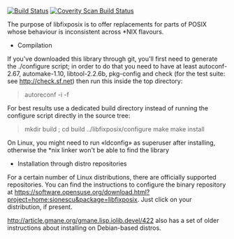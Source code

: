 [![Build
Status](https://app.travis-ci.com/sionescu/libfixposix.svg?branch=master)](https://app.travis-ci.com/sionescu/libfixposix)
[![Coverity Scan Build
Status](https://scan.coverity.com/projects/113/badge.svg)](https://scan.coverity.com/projects/sionescu-libfixposix)

The purpose of libfixposix is to offer replacements for parts of POSIX
whose behaviour is inconsistent across *NIX flavours.

* Compilation

If you've downloaded this library through git, you'll first need to
generate the ./configure script; in order to do that you need to have
at least autoconf-2.67, automake-1.10, libtool-2.2.6b, pkg-config and check (for
the test suite: see http://check.sf.net) then run this inside the top
directory:
> autoreconf -i -f

For best results use a dedicated build directory instead of running
the configure script directly in the source tree:
> mkdir build ; cd build
> ../libfixposix/configure
> make
> make install

On Linux, you might need to run «ldconfig» as superuser after
installing, otherwise the *nix linker won't be able to find the library

* Installation through distro repositories

For a certain number of Linux distributions, there are officially
supported repositories.
You can find the instructions to configure the binary repository at
https://software.opensuse.org/download.html?project=home:sionescu&package=libfixposix.
Just click on your distribution, if present.

http://article.gmane.org/gmane.lisp.iolib.devel/422 also has a set of
older instructions about installing on Debian-based distros.
